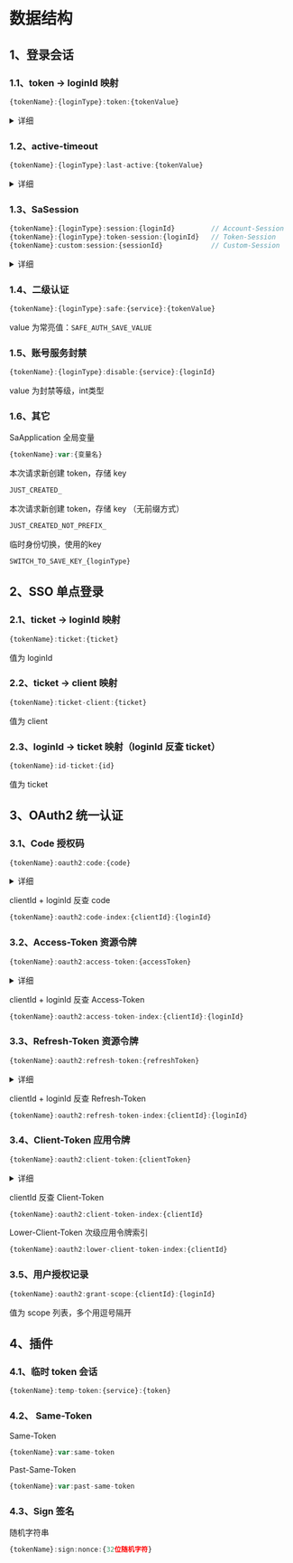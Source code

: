 # 数据结构


## 1、登录会话

### 1.1、token -> loginId 映射

``` js
{tokenName}:{loginType}:token:{tokenValue}
```

<details>
<summary>详细</summary>

key 示例 （ttl 为 timeout 有效期值 ）
``` js
satoken:login:token:47ab0105-2be1-400c-b517-82f81a0cfcf8
```


正常 value 格式
``` js
10001    loginId，登录id，一般为账号id 
```

异常 value 格式
``` js
-1       未能从请求中读取到有效 token
-2       已读取到 token，但是 token 无效
-3       已读取到 token，但是 token 已经过期 (详)
-4       已读取到 token，但是 token 已被顶下线
-5       已读取到 token，但是 token 已被踢下线
-6       已读取到 token，但是 token 已被冻结
-7       未按照指定前缀提交 token
```

</details>


### 1.2、active-timeout

``` js
{tokenName}:{loginType}:last-active:{tokenValue}
```

<details>
<summary>详细</summary>

key 示例 （key 的 ttl 为 timeout 有效期值 ）
``` js
satoken:login:last-active:06d1f12b-614e-4c00-8d8e-c07fef5f4aa9
```

value 格式 
```
1722334954193          // 单值时：此 token 最后访问日期
1722334954193, 1200    // 双值时：此 token 最后访问日期，此 token 指定的动态 active-timeout 值 
```

active-timeout 判断方式：
``` js
当前时间 - token 最后访问时间 > active-timeout
返回 true： 此 token 已冻结 
返回 false：此 token 未冻结 
```

</details>



### 1.3、SaSession

``` js
{tokenName}:{loginType}:session:{loginId}         // Account-Session
{tokenName}:{loginType}:token-session:{loginId}   // Token-Session
{tokenName}:custom:session:{sessionId}            // Custom-Session
```

<details>
<summary>详细</summary>

key 示例 
``` js
// Account-Session
satoken:login:session:1000001

// Token-Session
satoken:login:session:47ab0105-2be1-400c-b517-82f81a0cfcf8

// Custom-Session
satoken:custom:session:role-1001
```

value 格式 

``` js
{
  "@class": "cn.dev33.satoken.dao.SaSessionForJacksonCustomized",    // java calss 信息
  "id": "satoken:login:session:10001",    // sessionId
  "type": "Account-Session",    // session类型：Account-Session / Token-Session / Custom-Session
  "loginType": "login",     // 账号类型 
  "loginId": [    // 对应登录id 值（Account-Session才会有值）
    "java.lang.Long",
    10001
  ],    
  "token": null,    // 对应 token 值 （Token-Session才会有值）
  "createTime": 1722334954145,    // 此 session 创建时间，13位时间戳 
  "dataMap": {    // 此 session 挂载数据 
    "@class": "java.util.concurrent.ConcurrentHashMap", 
    "name": "张三"    // 此 session 挂载数据 详情
	// 更多值 ...
  },
  "tokenSignList": [    // 客户端 token 信息列表（Account-Session才会有值）
    "java.util.Vector",
    [
      {
        "@class": "cn.dev33.satoken.session.TokenSign",
        "value": "06d1f12b-614e-4c00-8d8e-c07fef5f4aa9",    // 客户端 token 值
        "device": "default-device",     // 登录设备
        "tag": null    // 挂载自定义值 
      }
    ]
  ]
}
```

</details>


### 1.4、二级认证
``` js
{tokenName}:{loginType}:safe:{service}:{tokenValue}
```
value 为常亮值：`SAFE_AUTH_SAVE_VALUE`


### 1.5、账号服务封禁
``` js
{tokenName}:{loginType}:disable:{service}:{loginId}
```
value 为封禁等级，int类型 


### 1.6、其它
SaApplication 全局变量
``` js
{tokenName}:var:{变量名}
```

本次请求新创建 token，存储 key 
``` js
JUST_CREATED_
```

本次请求新创建 token，存储 key （无前缀方式）
``` js
JUST_CREATED_NOT_PREFIX_
```

临时身份切换，使用的key
``` js
SWITCH_TO_SAVE_KEY_{loginType}
```


## 2、SSO 单点登录

### 2.1、ticket -> loginId 映射
``` js
{tokenName}:ticket:{ticket}
```
值为 loginId


### 2.2、ticket -> client 映射
``` js
{tokenName}:ticket-client:{ticket}
```
值为 client


### 2.3、loginId -> ticket 映射（loginId 反查 ticket）
``` js
{tokenName}:id-ticket:{id}
```
值为 ticket



## 3、OAuth2 统一认证 

### 3.1、Code 授权码
``` js
{tokenName}:oauth2:code:{code}
```

<details>
<summary>详细</summary>

值为 CodeModel

``` js
{
  "@class": "cn.dev33.satoken.oauth2.model.CodeModel",    // java class 信息
  "code": "AbRVp2HrgyklE0BXYWszskGJWAGY7xhGu6Zaco4zJECzGYagCCFWj0jOlHza",    // code值
  "scope": "",    // 所申请权限列表，多个用逗号隔开
  "loginId": "10001",    // 对应的loginId
  "redirectUri": "",    // 重定向地址
}
```

</details>

clientId + loginId 反查 code
``` js
{tokenName}:oauth2:code-index:{clientId}:{loginId}
```



### 3.2、Access-Token 资源令牌
``` js
{tokenName}:oauth2:access-token:{accessToken}
```

<details>
<summary>详细</summary>

值为 AccessTokenModel

``` js
{
  "@class": "cn.dev33.satoken.oauth2.model.AccessTokenModel",    // java class 信息
  "accessToken": "CqRVp2HrgyklE0BXYWszskGJWAGY7xhGu9Zaco4zJECzGYagCCFWj0jOlHoU",    // 资源令牌值
  "refreshToken": "EAubykIqRLwbvvi0wfZqnWxoC1bLhPguIfTqX3S1aoTe6pCLKsV9jU3OEI8U",    // 刷新令牌值
  "expiresTime": 1722422031510,    // 资源令牌到期时间
  "refreshExpiresTime": 1725006831511,    // 刷新令牌到期时间
  "clientId": "1001",    // 对应的应用id
  "loginId": "10001",    // 对应的loginId
  "openid": "gr_SwoIN0MC1ewxHX_vfCW3BothWDZMMtx__",    // 对应的 openid
  "scope": "",    // 所具有的权限列表，多个用逗号隔开
  "expiresIn": 7199,    // 资源令牌剩余有效时间，单位秒
  "refreshExpiresIn": 2592000    // 刷新令牌剩余有效时间，单位秒
}
```

</details>

clientId + loginId 反查 Access-Token
``` js
{tokenName}:oauth2:access-token-index:{clientId}:{loginId}
```


### 3.3、Refresh-Token 资源令牌
``` js
{tokenName}:oauth2:refresh-token:{refreshToken}
```

<details>
<summary>详细</summary>

值为 RefreshTokenModel

``` js
{
  "@class": "cn.dev33.satoken.oauth2.model.RefreshTokenModel",    // java class 信息
  "refreshToken": "EAubykIqRLwbvvi0wfZqnWxoC1bLhPguIfTqX3S1aoTe6pCLKsV9jU3OEI8U",    // 刷新令牌值
  "expiresTime": 1725006831511,   // 刷新令牌到期时间
  "clientId": "1001",    // 对应的应用id
  "scope": "",    // 所具有的权限列表，多个用逗号隔开
  "loginId": "10001",    // 对应的loginId
  "openid": "gr_SwoIN0MC1ewxHX_vfCW3BothWDZMMtx__",    // 对应的 openid
  "expiresIn": 2591999    // 刷新令牌剩余有效时间，单位秒
}
```

</details>

clientId + loginId 反查 Refresh-Token
``` js
{tokenName}:oauth2:refresh-token-index:{clientId}:{loginId}
```


### 3.4、Client-Token 应用令牌
``` js
{tokenName}:oauth2:client-token:{clientToken}
```

<details>
<summary>详细</summary>

值为 ClientTokenModel

``` js
{
  "@class": "cn.dev33.satoken.oauth2.model.ClientTokenModel",    // java class 信息
  "clientToken": "fWQjBKxprSslmYFLbzen0oa95rOvqnqYKZW3sD8mzamNbabG8b6MPKPP5uCu",    // 应用令牌值 
  "expiresTime": 1722425237153,    // 应用令牌到期时间
  "clientId": "1001",    // 对应的应用id
  "scope": null,    // 所具有的权限列表，多个用逗号隔开
  "expiresIn": 7200    // 应用令牌剩余有效时间，单位秒
}
```

</details>

clientId 反查 Client-Token
``` js
{tokenName}:oauth2:client-token-index:{clientId}
```

Lower-Client-Token 次级应用令牌索引
``` js
{tokenName}:oauth2:lower-client-token-index:{clientId}
```

### 3.5、用户授权记录
``` js
{tokenName}:oauth2:grant-scope:{clientId}:{loginId}
```
值为 scope 列表，多个用逗号隔开 




## 4、插件

### 4.1、临时 token 会话 
``` js
{tokenName}:temp-token:{service}:{token}
```


### 4.2、 Same-Token 

Same-Token 
``` js
{tokenName}:var:same-token
```

Past-Same-Token 
``` js
{tokenName}:var:past-same-token
```


### 4.3、Sign 签名

随机字符串
``` js
{tokenName}:sign:nonce:{32位随机字符}
```








